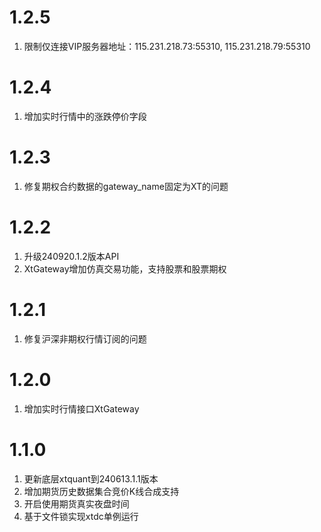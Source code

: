 # 1.2.5

1. 限制仅连接VIP服务器地址：115.231.218.73:55310, 115.231.218.79:55310

# 1.2.4

1. 增加实时行情中的涨跌停价字段

# 1.2.3

1. 修复期权合约数据的gateway_name固定为XT的问题

# 1.2.2

1. 升级240920.1.2版本API
2. XtGateway增加仿真交易功能，支持股票和股票期权

# 1.2.1

1. 修复沪深非期权行情订阅的问题

# 1.2.0

1. 增加实时行情接口XtGateway

# 1.1.0

1. 更新底层xtquant到240613.1.1版本
2. 增加期货历史数据集合竞价K线合成支持
3. 开启使用期货真实夜盘时间
4. 基于文件锁实现xtdc单例运行